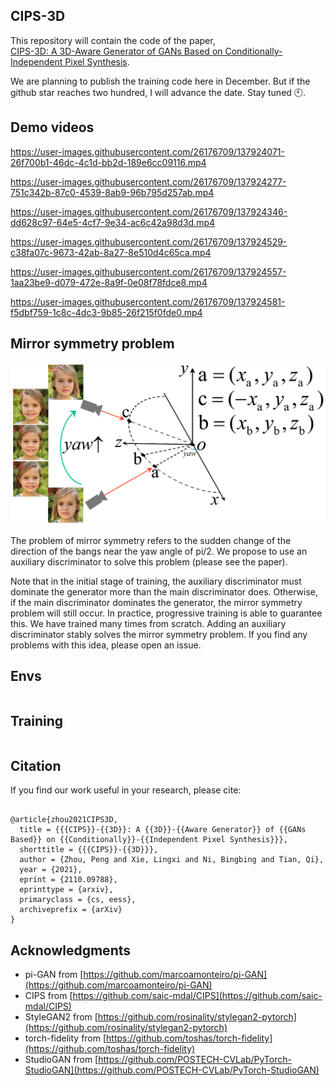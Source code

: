 ## CIPS-3D

This repository will contain the code of the paper, </br > 
[CIPS-3D: A 3D-Aware Generator of GANs Based on Conditionally-Independent Pixel Synthesis](https://arxiv.org/abs/2110.09788).


We are planning to publish the training code here in December. But if the github star reaches two hundred, I will advance the date. Stay tuned :clock10:.


## Demo videos

https://user-images.githubusercontent.com/26176709/137924071-26f700b1-46dc-4c1d-bb2d-189e6cc09116.mp4

https://user-images.githubusercontent.com/26176709/137924277-751c342b-87c0-4539-8ab9-96b795d257ab.mp4

https://user-images.githubusercontent.com/26176709/137924346-dd628c97-64e5-4cf7-9e34-ac6c42a98d3d.mp4

https://user-images.githubusercontent.com/26176709/137924529-c38fa07c-9673-42ab-8a27-8e510d4c65ca.mp4

https://user-images.githubusercontent.com/26176709/137924557-1aa23be9-d079-472e-8a9f-0e08f78fdce8.mp4

https://user-images.githubusercontent.com/26176709/137924581-f5dbf759-1c8c-4dc3-9b85-26f215f0fde0.mp4


## Mirror symmetry problem

<img src="./.github/mirror_symm.png" width="800">

The problem of mirror symmetry refers to the sudden change of the direction of the bangs near the yaw angle of pi/2. We propose to use an auxiliary discriminator to solve this problem (please see the paper).

Note that in the initial stage of training, the auxiliary discriminator must dominate the generator more than the main discriminator does. Otherwise, if the main discriminator dominates the generator, the mirror symmetry problem will still occur. In practice, progressive training is able to guarantee this. We have trained many times from scratch. Adding an auxiliary discriminator stably solves the mirror symmetry problem. If you find any problems with this idea, please open an issue. 

## Envs

```bash


```


## Training

```bash

```


## Citation

If you find our work useful in your research, please cite:
```

@article{zhou2021CIPS3D,
  title = {{{CIPS}}-{{3D}}: A {{3D}}-{{Aware Generator}} of {{GANs Based}} on {{Conditionally}}-{{Independent Pixel Synthesis}}},
  shorttitle = {{{CIPS}}-{{3D}}},
  author = {Zhou, Peng and Xie, Lingxi and Ni, Bingbing and Tian, Qi},
  year = {2021},
  eprint = {2110.09788},
  eprinttype = {arxiv},
  primaryclass = {cs, eess},
  archiveprefix = {arXiv}
}

```

## Acknowledgments

- pi-GAN from [https://github.com/marcoamonteiro/pi-GAN](https://github.com/marcoamonteiro/pi-GAN)
- CIPS from [https://github.com/saic-mdal/CIPS](https://github.com/saic-mdal/CIPS)
- StyleGAN2 from [https://github.com/rosinality/stylegan2-pytorch](https://github.com/rosinality/stylegan2-pytorch)
- torch-fidelity from [https://github.com/toshas/torch-fidelity](https://github.com/toshas/torch-fidelity)
- StudioGAN from [https://github.com/POSTECH-CVLab/PyTorch-StudioGAN](https://github.com/POSTECH-CVLab/PyTorch-StudioGAN)

